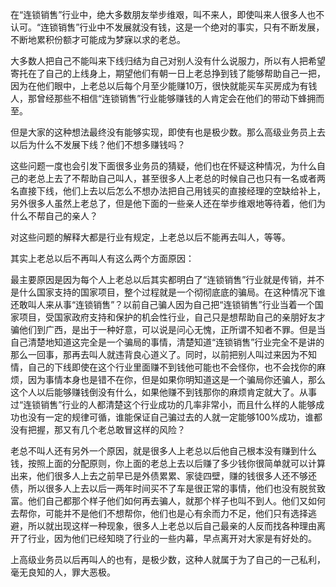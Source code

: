 在“连锁销售”行业中，绝大多数朋友举步维艰，叫不来人，即使叫来人很多人也不认可。“连锁销售”行业中不发展就没有钱，这是一个绝对的事实，只有不断发展，不断地累积份额才可能成为梦寐以求的老总。

大多数人把自己不能叫来下线归结为自己对别人没有什么说服力，所以有人把希望寄托在了自己的上线身上，期望他们有朝一日上老总挣到钱了能够帮助自己一把，因为在他们眼中，上老总以后每个月至少能赚10万，很快就能买车买房成为有钱人，那曾经那些不相信“连锁销售”行业能够赚钱的人肯定会在他们的带动下蜂拥而至。

但是大家的这种想法最终没有能够实现，即使有也是极少数。那么高级业务员上去以后为什么不发展下线？他们不想多赚钱吗？

这些问题一度也会引发下面很多业务员的猜疑，他们也在怀疑这种情况，为什么自己的老总上去了不帮助自己叫人，甚至很多人上老总的时候自己也只有一名或者两名直接下线，他们上去以后怎么不想办法把自己用钱买的直接经理的空缺给补上，另外很多人虽然上老总了，但是他下面的一些亲人还在举步维艰地等待着，他们为什么不帮自己的亲人？

对这些问题的解释大都是行业有规定，上老总以后不能再去叫人，等等。

其实上老总以后不再叫人有这么两个方面原因：

最主要原因是因为每个人上老总以后其实都明白了“连锁销售”行业就是传销，并不是什么国家支持的国家项目，整个过程就是一个彻彻底底的骗局。在这种情况下谁还敢叫人来从事“连锁销售”？以前自己骗人因为自己把“连锁销售”行业当着一个国家项目，受国家政府支持和保护的机会性行业，自己只是想帮助自己的亲朋好友才骗他们到广西，是出于一种好意，可以说是问心无愧，正所谓不知者不罪。但是当自己清楚地知道这完全是一个骗局的事情，清楚知道“连锁销售”行业完全不是讲的那么一回事，那再去叫人就违背良心道义了。同时，以前把别人叫过来因为不知情，自己的下线即使在这个行业里面赚不到钱他可能也不会怪你，也不会找你的麻烦，因为事情本身也是错不在你，但是如果你明知道这是一个骗局你还骗人，那么这个人以后能够赚钱倒没有什么，如果他赚不到钱那你的麻烦肯定就大了。从事过“连锁销售”行业的人都清楚这个行业成功的几率非常小，而且什么样的人能够成功也没有一定的规律可循，谁能保证自己骗过去的人就一定能够100%成功，谁都没有把握，那又有几个老总敢冒这样的风险？

老总不叫人还有另外一个原因，就是很多人上老总以后他自己根本没有赚到什么钱，按照上面的分配原则，你上面的老总上去以后赚了多少钱你很简单就可以计算出来，他们很多人上去之前早已是外债累累、家徒四壁，赚的钱很多人还不够还债，所以很多人上去以后一两年时间买不了车是很正常的事情，他们也没有脱贫致富。他们自己都那个样子他们如何再去骗人，就那个样子也叫不到人。他们又如何去帮你，可能并不是他们不想帮你，他们也是心有余而力不足，他们只有选择逃避，所以就出现这样一种现象，很多人上老总以后自己最亲的人反而找各种理由离开了行业，因为他们已经知晓了行业的一些内幕，早点离开对大家是有好处的。

上高级业务员以后再叫人的也有，是极少数，这种人就属于为了自己的一己私利，毫无良知的人，罪大恶极。
